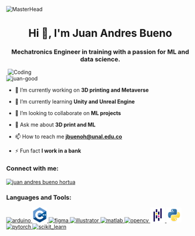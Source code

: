 
![MasterHead](https://www.aurecongroup.com/-/media/images/aurecon/content/expertise/digital-engineering-advisory/machine-learning/aurecon-machine-learning-large-banner.jpg?w=1170&h=417&as=1&crop=1)
<h1 align="center">Hi 👋, I'm Juan Andres Bueno</h1>
<h3 align="center">Mechatronics Engineer in training with a passion for ML and data science.</h3>
<img align="right" alt="Coding" width="500" src="https://giphy.com/gifs/blue-white-brain-eljCVpMrhepUSgZaVP">
<p align="left"> <img src="https://komarev.com/ghpvc/?username=juan-good&label=Profile%20views&color=0e75b6&style=flat" alt="juan-good" /> </p>

- 🔭 I’m currently working on **3D printing and Metaverse**

- 🌱 I’m currently learning **Unity and Unreal Engine**

- 👯 I’m looking to collaborate on **ML projects**

- 💬 Ask me about **3D print and ML**

- 📫 How to reach me **jbuenoh@unal.edu.co**

- ⚡ Fun fact **I work in a bank**

<h3 align="left">Connect with me:</h3>
<p align="left">
<a href="https://linkedin.com/in/juan andres bueno hortua" target="blank"><img align="center" src="https://raw.githubusercontent.com/rahuldkjain/github-profile-readme-generator/master/src/images/icons/Social/linked-in-alt.svg" alt="juan andres bueno hortua" height="30" width="40" /></a>
</p>

<h3 align="left">Languages and Tools:</h3>
<p align="left"> <a href="https://www.arduino.cc/" target="_blank" rel="noreferrer"> <img src="https://cdn.worldvectorlogo.com/logos/arduino-1.svg" alt="arduino" width="40" height="40"/> </a> <a href="https://www.w3schools.com/cpp/" target="_blank" rel="noreferrer"> <img src="https://raw.githubusercontent.com/devicons/devicon/master/icons/cplusplus/cplusplus-original.svg" alt="cplusplus" width="40" height="40"/> </a> <a href="https://www.figma.com/" target="_blank" rel="noreferrer"> <img src="https://www.vectorlogo.zone/logos/figma/figma-icon.svg" alt="figma" width="40" height="40"/> </a> <a href="https://www.adobe.com/in/products/illustrator.html" target="_blank" rel="noreferrer"> <img src="https://www.vectorlogo.zone/logos/adobe_illustrator/adobe_illustrator-icon.svg" alt="illustrator" width="40" height="40"/> </a> <a href="https://www.mathworks.com/" target="_blank" rel="noreferrer"> <img src="https://upload.wikimedia.org/wikipedia/commons/2/21/Matlab_Logo.png" alt="matlab" width="40" height="40"/> </a> <a href="https://opencv.org/" target="_blank" rel="noreferrer"> <img src="https://www.vectorlogo.zone/logos/opencv/opencv-icon.svg" alt="opencv" width="40" height="40"/> </a> <a href="https://pandas.pydata.org/" target="_blank" rel="noreferrer"> <img src="https://raw.githubusercontent.com/devicons/devicon/2ae2a900d2f041da66e950e4d48052658d850630/icons/pandas/pandas-original.svg" alt="pandas" width="40" height="40"/> </a> <a href="https://www.python.org" target="_blank" rel="noreferrer"> <img src="https://raw.githubusercontent.com/devicons/devicon/master/icons/python/python-original.svg" alt="python" width="40" height="40"/> </a> <a href="https://pytorch.org/" target="_blank" rel="noreferrer"> <img src="https://www.vectorlogo.zone/logos/pytorch/pytorch-icon.svg" alt="pytorch" width="40" height="40"/> </a> <a href="https://scikit-learn.org/" target="_blank" rel="noreferrer"> <img src="https://upload.wikimedia.org/wikipedia/commons/0/05/Scikit_learn_logo_small.svg" alt="scikit_learn" width="40" height="40"/> </a> </p>


